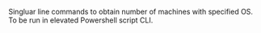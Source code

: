 Singluar line commands to obtain number of machines with specified OS. To be run in elevated Powershell script CLI.
